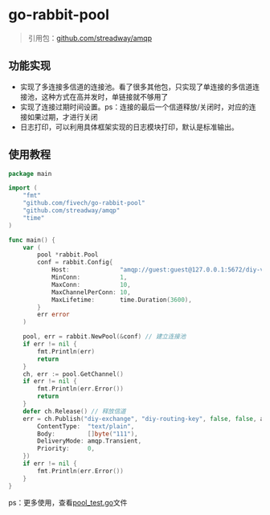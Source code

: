 # go-rabbit-pool

> 引用包：[github.com/streadway/amqp](https://github.com/streadway/amqp)

## 功能实现
- 实现了多连接多信道的连接池。看了很多其他包，只实现了单连接的多信道连接池，这种方式在高并发时，单链接就不够用了
- 实现了连接过期时间设置。ps：连接的最后一个信道释放/关闭时，对应的连接如果过期，才进行关闭
- 日志打印，可以利用具体框架实现的日志模块打印，默认是标准输出。

## 使用教程
```go
package main

import (
	"fmt"
	"github.com/fivech/go-rabbit-pool"
	"github.com/streadway/amqp"
	"time"
)

func main() {
	var (
		pool *rabbit.Pool
		conf = rabbit.Config{
			Host:              "amqp://guest:guest@127.0.0.1:5672/diy-vhost", // rabbit地址
			MinConn:           1,                                             // 最少连接数量
			MaxConn:           10,                                            // 最大连接数量
			MaxChannelPerConn: 10,                                            // 每个连接的最大信道数量
			MaxLifetime:       time.Duration(3600),                           // 过期时间
		}
		err error
	)

	pool, err = rabbit.NewPool(&conf) // 建立连接池
	if err != nil {
		fmt.Println(err)
		return
	}
	ch, err := pool.GetChannel()
	if err != nil {
		fmt.Println(err.Error())
		return
	}
	defer ch.Release() // 释放信道
	err = ch.Publish("diy-exchange", "diy-routing-key", false, false, amqp.Publishing{
		ContentType:  "text/plain",
		Body:         []byte("111"),
		DeliveryMode: amqp.Transient,
		Priority:     0,
	})
	if err != nil {
		fmt.Println(err.Error())
	}
}

```

ps：更多使用，查看[pool_test.go](./pool_test.go)文件